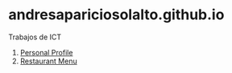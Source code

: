 # andresapariciosolalto.github.io
Trabajos de ICT
1. [Personal Profile](PersonalProfileP.html)
2. [Restaurant Menu](RestaurantMenuP.html)
